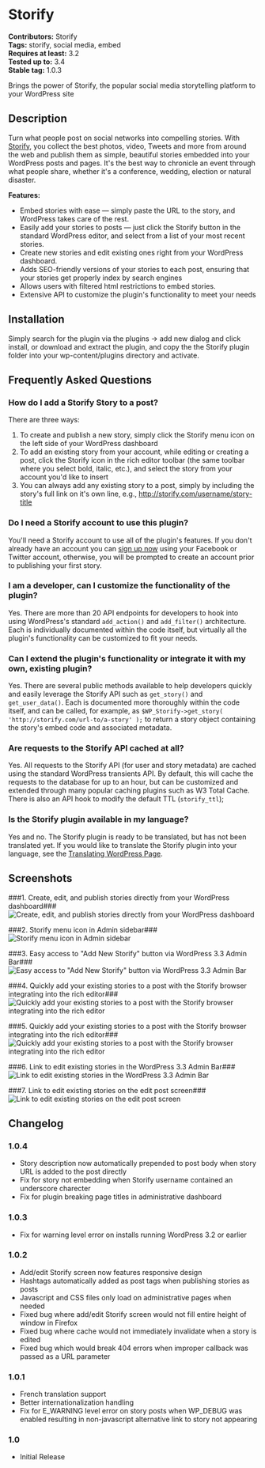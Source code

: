 # Storify #
**Contributors:** Storify  
**Tags:** storify, social media, embed  
**Requires at least:** 3.2  
**Tested up to:** 3.4  
**Stable tag:** 1.0.3  

Brings the power of Storify, the popular social media storytelling platform to your WordPress site

## Description ##

Turn what people post on social networks into compelling stories. With [Storify](http://storify.com), you collect the best photos, video, Tweets and more from around the web and publish them as simple, beautiful stories embedded into your WordPress posts and pages. It's the best way to chronicle an event through what people share, whether it's a conference, wedding, election or natural disaster.

**Features:**

* Embed stories with ease &mdash; simply paste the URL to the story, and WordPress takes care of the rest.
* Easily add your stories to posts &mdash; just click the Storify button in the standard WordPress editor, and select from a list of your most recent stories.
* Create new stories and edit existing ones right from your WordPress dashboard.
* Adds SEO-friendly versions of your stories to each post, ensuring that your stories get properly index by search engines 
* Allows users with filtered html restrictions to embed stories.
* Extensive API to customize the plugin's functionality to meet your needs

## Installation ##

Simply search for the plugin via the plugins -> add new dialog and click install, or download and extract the plugin, and copy the the Storify plugin folder into your wp-content/plugins directory and activate.

## Frequently Asked Questions ##

### How do I add a Storify Story to a post? ###

There are three ways: 

1. To create and publish a new story, simply click the Storify menu icon on the left side of your WordPress dashboard 
2. To add an existing story from your account, while editing or creating a post, click the Storify icon in the rich editor toolbar (the same toolbar where you select bold, italic, etc.), and select the story from your account you'd like to insert 
3. You can always add any existing story to a post, simply by including the story's full link on it's own line, e.g., http://storify.com/username/story-title

### Do I need a Storify account to use this plugin? ###

You'll need a Storify account to use all of the plugin's features. If you don't already have an account you can [sign up now](http://storify.com) using your Facebook or Twitter account, otherwise, you will be prompted to create an account prior to publishing your first story.

### I am a developer, can I customize the functionality of the plugin? ###

Yes. There are more than 20 API endpoints for developers to hook into using WordPress's standard `add_action()` and `add_filter()` architecture. Each is individually documented within the code itself, but virtually all the plugin's functionality can be customized to fit your needs.

### Can I extend the plugin's functionality or integrate it with my own, existing plugin? ###

Yes. There are several public methods available to help developers quickly and easily leverage the Storify API such as `get_story()` and `get_user_data()`. Each is documented more thoroughly within the code itself, and can be called, for example, as `$WP_Storify->get_story( 'http://storify.com/url-to/a-story' );` to return a story object containing the story's embed code and associated metadata.

### Are requests to the Storify API cached at all? ###

Yes. All requests to the Storify API (for user and story metadata) are cached using the standard WordPress transients API. By default, this will cache the requests to the database for up to an hour, but can be customized and extended through many popular caching plugins such as W3 Total Cache. There is also an API hook to modify the default TTL (`storify_ttl`);

### Is the Storify plugin available in my language? ###

Yes and no. The Storify plugin is ready to be translated, but has not been translated yet. If you would like to translate the Storify plugin into your language, see the [Translating WordPress Page](http://codex.wordpress.org/Translating_WordPress).

## Screenshots ##

###1. Create, edit, and publish stories directly from your WordPress dashboard###
![Create, edit, and publish stories directly from your WordPress dashboard](http://s.wordpress.org/extend/plugins/storify/screenshot-1.png)

###2. Storify menu icon in Admin sidebar###
![Storify menu icon in Admin sidebar](http://s.wordpress.org/extend/plugins/storify/screenshot-2.png)

###3. Easy access to "Add New Storify" button via WordPress 3.3 Admin Bar###
![Easy access to "Add New Storify" button via WordPress 3.3 Admin Bar](http://s.wordpress.org/extend/plugins/storify/screenshot-3.png)

###4. Quickly add your existing stories to a post with the Storify browser integrating into the rich editor###
![Quickly add your existing stories to a post with the Storify browser integrating into the rich editor](http://s.wordpress.org/extend/plugins/storify/screenshot-4.png)

###5. Quickly add your existing stories to a post with the Storify browser integrating into the rich editor###
![Quickly add your existing stories to a post with the Storify browser integrating into the rich editor](http://s.wordpress.org/extend/plugins/storify/screenshot-5.png)

###6. Link to edit existing stories in the WordPress 3.3 Admin Bar###
![Link to edit existing stories in the WordPress 3.3 Admin Bar](http://s.wordpress.org/extend/plugins/storify/screenshot-6.png)

###7. Link to edit existing stories on the edit post screen###
![Link to edit existing stories on the edit post screen](http://s.wordpress.org/extend/plugins/storify/screenshot-7.png)


## Changelog ##

### 1.0.4 ###
* Story description now automatically prepended to post body when story URL is added to the post directly
* Fix for story not embedding when Storify username contained an underscore charecter
* Fix for plugin breaking page titles in administrative dashboard

### 1.0.3 ###
* Fix for warning level error on installs running WordPress 3.2 or earlier

### 1.0.2 ###
* Add/edit Storify screen now features responsive design
* Hashtags automatically added as post tags when publishing stories as posts
* Javascript and CSS files only load on administrative pages when needed
* Fixed bug where add/edit Storify screen would not fill entire height of window in Firefox
* Fixed bug where cache would not immediately invalidate when a story is edited
* Fixed bug which would break 404 errors when improper callback was passed as a URL parameter

### 1.0.1 ###
* French translation support
* Better internationalization handling
* Fix for E_WARNING level error on story posts when WP_DEBUG was enabled resulting in non-javascript alternative link to story not appearing

### 1.0 ###
* Initial Release